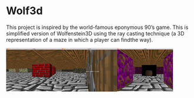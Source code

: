 # Wolf3d
This project is inspired by the world-famous eponymous 90’s game. This is simplified version of Wolfenstein3D using the ray casting technique (a 3D representation of a maze in which a player can findthe way).

<img align="left"  src="https://github.com/marhalval/Wolf3d/blob/master/images/1.jpg" width="30%" />
<img align="left"  src="https://github.com/marhalval/Wolf3d/blob/master/images/2.jpg" width="30%" />
<img align="left"  src="https://github.com/marhalval/Wolf3d/blob/master/images/3.jpg" width="30%" />
